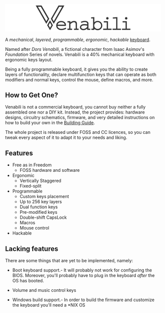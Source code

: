 ![](./img/logo_margin.png)

A *mechanical*, *layered*, *programmable*, *ergonomic*, *hackable*
[keyboard](http://venabili.sillybytes.net).

Named after *Dors Venabili*, a fictional character from Isaac Asimov's
*Foundation* Series of novels. Venabili is a 40% mechanical keyboard with
ergonomic keys layout.

Being a fully programmable keyboard, it gives you the ability to create layers
of functionality, declare multifunction keys that can operate as both modifiers
and normal keys, control the mouse, define macros, and more.


## How to Get One?

Venabili is not a commercial keyboard, you cannot buy neither a fully assembled
one nor a DIY kit. Instead, the project provides: hardware designs, circuitry
schematics, firmware, and very detailed instructions on how to build your own in
the [Building Guide](building.md).

The whole project is released under FOSS and CC licences, so you can tweak every
aspect of it to adapt it to your needs and liking.


## Features

- Free as in Freedom
    - FOSS hardware and software
- Ergonomic
    - Vertically Staggered
    - Fixed-split
- Programmable
    - Custom keys placement
    - Up to 256 key layers
    - Dual function keys
    - Pre-modified keys
    - Double-shift CapsLock
    - Macros
    - Mouse control
- Hackable


## Lacking features

There are some things that are yet to be implemented, namely:

- Boot keyboard support.- It will probably not work for configuring the BIOS.
  Moreover, you'll probably have to plug in the keyboard *after* the OS has
  booted.

- Volume and music control keys

- Windows build support.- In order to build the firmware and customize the
  keyboard you'll need a \*NIX OS
